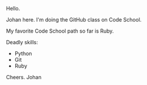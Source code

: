 Hello.

Johan here. I'm doing the GitHub class on Code School.

My favorite Code School path so far is Ruby.

Deadly skills:
* Python
* Git
* Ruby

Cheers.
Johan

